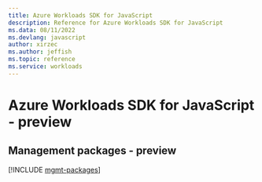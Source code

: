 ```yaml
---
title: Azure Workloads SDK for JavaScript
description: Reference for Azure Workloads SDK for JavaScript
ms.data: 08/11/2022
ms.devlang: javascript
author: xirzec
ms.author: jeffish
ms.topic: reference
ms.service: workloads
---
```

# Azure Workloads SDK for JavaScript - preview

## Management packages - preview
[!INCLUDE [mgmt-packages](workloads-mgmt-index.md)]